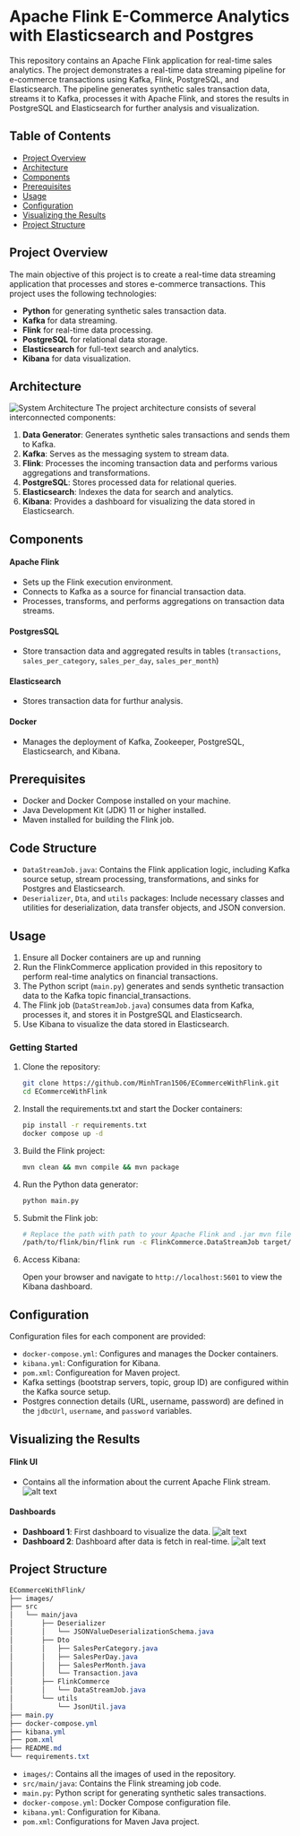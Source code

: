 # Apache Flink E-Commerce Analytics with Elasticsearch and Postgres
This repository contains an Apache Flink application for real-time sales analytics. The project demonstrates a real-time data streaming pipeline for e-commerce transactions using Kafka, Flink, PostgreSQL, and Elasticsearch. The pipeline generates synthetic sales transaction data, streams it to Kafka, processes it with Apache Flink, and stores the results in PostgreSQL and Elasticsearch for further analysis and visualization.

## Table of Contents

- [Project Overview](#project-overview)
- [Architecture](#architecture)
- [Components](#components)
- [Prerequisites](#prerequisites)
- [Usage](#usage)
- [Configuration](#configuration)
- [Visualizing the Results](#visualizing-the-results)
- [Project Structure](#project-structure)

## Project Overview

The main objective of this project is to create a real-time data streaming application that processes and stores e-commerce transactions. This project uses the following technologies:

- **Python** for generating synthetic sales transaction data.
- **Kafka** for data streaming.
- **Flink** for real-time data processing.
- **PostgreSQL** for relational data storage.
- **Elasticsearch** for full-text search and analytics.
- **Kibana** for data visualization.

## Architecture
![System Architecture](system_architecture.png)
The project architecture consists of several interconnected components:

1. **Data Generator**: Generates synthetic sales transactions and sends them to Kafka.
2. **Kafka**: Serves as the messaging system to stream data.
3. **Flink**: Processes the incoming transaction data and performs various aggregations and transformations.
4. **PostgreSQL**: Stores processed data for relational queries.
5. **Elasticsearch**: Indexes the data for search and analytics.
6. **Kibana**: Provides a dashboard for visualizing the data stored in Elasticsearch.

## Components

#### Apache Flink
- Sets up the Flink execution environment.
- Connects to Kafka as a source for financial transaction data.
- Processes, transforms, and performs aggregations on transaction data streams.
#### PostgresSQL
- Store transaction data and aggregated results in tables (`transactions`, `sales_per_category`, `sales_per_day`, `sales_per_month`)
#### Elasticsearch
- Stores transaction data for furthur analysis.

#### Docker
- Manages the deployment of Kafka, Zookeeper, PostgreSQL, Elasticsearch, and Kibana.

## Prerequisites

- Docker and Docker Compose installed on your machine.
- Java Development Kit (JDK) 11 or higher installed.
- Maven installed for building the Flink job.

## Code Structure
- `DataStreamJob.java`: Contains the Flink application logic, including Kafka source setup, stream processing, transformations, and sinks for Postgres and Elasticsearch.
- `Deserializer`, `Dta`, and `utils` packages: Include necessary classes and utilities for deserialization, data transfer objects, and JSON conversion.

## Usage
1. Ensure all Docker containers are up and running
2. Run the FlinkCommerce application provided in this repository to perform real-time analytics on financial transactions.
3. The Python script (`main.py`) generates and sends synthetic transaction data to the Kafka topic financial_transactions.
4. The Flink job (`DataStreamJob.java`) consumes data from Kafka, processes it, and stores it in PostgreSQL and Elasticsearch.
5. Use Kibana to visualize the data stored in Elasticsearch.

### Getting Started

1. Clone the repository:
   ```bash
   git clone https://github.com/MinhTran1506/ECommerceWithFlink.git
   cd ECommerceWithFlink
2. Install the requirements.txt and start the Docker containers:
    ```bash
    pip install -r requirements.txt
    docker compose up -d
    ```
3. Build the Flink project:
    ```bash
    mvn clean && mvn compile && mvn package
    ```
4. Run the Python data generator:
    ```bash
    python main.py
    ```
5. Submit the Flink job:
    ```bash
    # Replace the path with path to your Apache Flink and .jar mvn file
    /path/to/flink/bin/flink run -c FlinkCommerce.DataStreamJob target/mvn_generated_jar_file.jar
    ```
6. Access Kibana:

    Open your browser and navigate to `http://localhost:5601` to view the Kibana dashboard.

## Configuration

Configuration files for each component are provided:
- `docker-compose.yml`: Configures and manages the Docker containers.
- `kibana.yml`: Configuration for Kibana.
- `pom.xml`: Configureation for Maven project.
- Kafka settings (bootstrap servers, topic, group ID) are configured within the Kafka source setup.
- Postgres connection details (URL, username, password) are defined in the `jdbcUrl`, `username`, and `password` variables.

## Visualizing the Results

#### Flink UI
- Contains all the information about the current Apache Flink stream.
![alt text](images/flink_ui.png)

#### Dashboards
- **Dashboard 1**: First dashboard to visualize the data.
![alt text](images/dashboard_1.png)
- **Dashboard 2**: Dashboard after data is fetch in real-time.
![alt text](images/dashboard_2.png)

## Project Structure
```css
ECommerceWithFlink/
├── images/
├── src
│   └── main/java
│       ├── Deserializer
│       │   └── JSONValueDeserializationSchema.java
│       ├── Dto
│       │   ├── SalesPerCategory.java
│       │   ├── SalesPerDay.java
│       │   ├── SalesPerMonth.java
│       │   └── Transaction.java
│       ├── FlinkCommerce
│       │   └── DataStreamJob.java
│       └── utils
│           └── JsonUtil.java
├── main.py
├── docker-compose.yml
├── kibana.yml
├── pom.xml
├── README.md
└── requirements.txt
```
- `images/`: Contains all the images of used in the repository.
- `src/main/java`: Contains the Flink streaming job code.
- `main.py`: Python script for generating synthetic sales transactions.
- `docker-compose.yml`: Docker Compose configuration file.
- `kibana.yml`: Configuration for Kibana.
- `pom.xml`: Configurations for Maven Java project.

